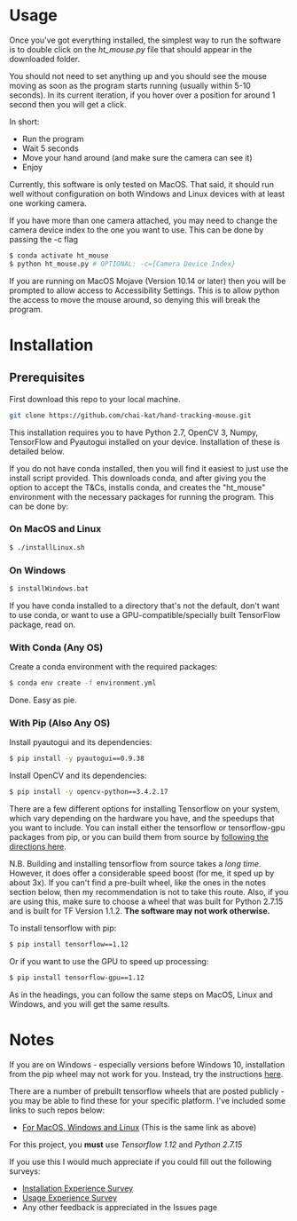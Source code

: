 # Usage
Once you've got everything installed, the simplest way to run the software is to double click on the *ht_mouse.py* file that should appear in the downloaded folder. 

You should not need to set anything up and you should see the mouse moving as soon as the program starts running (usually within 5-10 seconds). In its current iteration, if you hover over a position for around 1 second then you will get a click.

In short:
* Run the program
* Wait 5 seconds
* Move your hand around (and make sure the camera can see it)
* Enjoy 

Currently, this software is only tested on MacOS. That said, it should run well without configuration on both Windows and Linux devices with at least one working camera.

If you have more than one camera attached, you may need to change the camera device index to the one you want to use. This can be done by passing the -c flag

```bash
$ conda activate ht_mouse 
$ python ht_mouse.py # OPTIONAL: -c={Camera Device Index}
```

If you are running on MacOS Mojave (Version 10.14 or later) then you will be prompted to allow access to Accessibility Settings. This is to allow python the access to move the mouse around, so denying this will break the program.

# Installation
## Prerequisites

First download this repo to your local machine.
``` bash
git clone https://github.com/chai-kat/hand-tracking-mouse.git
```

This installation requires you to have Python 2.7, OpenCV 3, Numpy, TensorFlow and Pyautogui installed on your device. Installation of these is detailed below. 

If you do not have conda installed, then you will find it easiest to just use the install script provided. This downloads conda, and after giving you the option to accept the T&Cs, installs conda, and creates the "ht_mouse" environment with the necessary packages for running the program. This can be done by:

### On MacOS and Linux
```bash
$ ./installLinux.sh
```

### On Windows
``` cmd
$ installWindows.bat
```
If you have conda installed to a directory that's not the default, don't want to use conda, or want to use a GPU-compatible/specially built TensorFlow package, read on.


### With Conda (Any OS)

Create a conda environment with the required packages:
``` bash
$ conda env create -f environment.yml
```
Done. Easy as pie.

### With Pip (Also Any OS)
Install pyautogui and its dependencies:
``` bash
$ pip install -y pyautogui==0.9.38 
```
Install OpenCV and its dependencies:
```bash
$ pip install -y opencv-python==3.4.2.17
```
There are a few different options for installing Tensorflow on your system, which vary depending on the hardware you have, and the speedups that you want to include. You can install either the tensorflow or tensorflow-gpu packages from pip, or you can build them from source by [following the directions here](https://www.tensorflow.org/install/source).

N.B. Building and installing tensorflow from source takes a _long time_. However, it does offer a considerable speed boost (for me, it sped up by about 3x). If you can't find a pre-built wheel, like the ones in the notes section below, then my recommendation is not to take this route. Also, if you are using this, make sure to choose a wheel that was built for Python 2.7.15 and is built for TF Version 1.1.2. **The software may not work otherwise.** 

To install tensorflow with pip:
``` bash
$ pip install tensorflow==1.12
```
Or if you want to use the GPU to speed up processing:
``` bash
$ pip install tensorflow-gpu==1.12
```

As in the headings, you can follow the same steps on MacOS, Linux and Windows, and you will get the same results.

# Notes
If you are on Windows - especially versions before Windows 10, installation from the pip wheel may not work for you. Instead, try the instructions [here](https://opencv-python-tutroals.readthedocs.io/en/latest/py_tutorials/py_setup/py_setup_in_windows/py_setup_in_windows.html).

There are a number of prebuilt tensorflow wheels that are posted publicly - you may be able to find these for your specific platform. I've included some links to such repos below:
* [For MacOS, Windows and Linux](https://github.com/lakshayg/tensorflow-build) (This is the same link as above)

For this project, you **must** use *Tensorflow 1.12* and *Python 2.7.15*

If you use this I would much appreciate if you could fill out the following surveys:
* [Installation Experience Survey](https://docs.google.com/forms/d/1kLv4SNQ-jc7B72dzxahmLuUo6W9kVNQT3_dNKCX1CxA/edit)
* [Usage Experience Survey](https://docs.google.com/forms/d/1v_pfLsXHCjcyn0H4W6U2zS_usfi7vh-ugRUPmMv68JY/edit)
* Any other feedback is appreciated in the Issues page